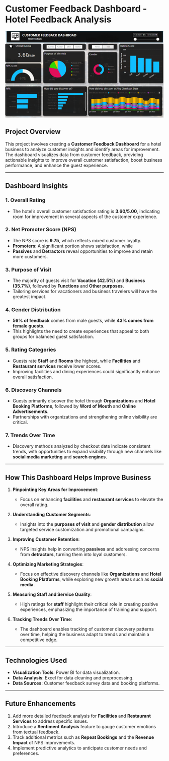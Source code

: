 # **Customer Feedback Dashboard - Hotel Feedback Analysis**

![Customer Feedback Dashboard](./customer%20feedback.png)




## **Project Overview**
This project involves creating a **Customer Feedback Dashboard** for a hotel business to analyze customer insights and identify areas for improvement. The dashboard visualizes data from customer feedback, providing actionable insights to improve overall customer satisfaction, boost business performance, and enhance the guest experience. 

---

## **Dashboard Insights**
### **1. Overall Rating**  
- The hotel’s overall customer satisfaction rating is **3.60/5.00**, indicating room for improvement in several aspects of the customer experience.

### **2. Net Promoter Score (NPS)**  
- The NPS score is **9.75**, which reflects mixed customer loyalty.  
- **Promoters**: A significant portion shows satisfaction, while  
- **Passives** and **Detractors** reveal opportunities to improve and retain more customers.

### **3. Purpose of Visit**  
- The majority of guests visit for **Vacation (42.5%)** and **Business (35.7%)**, followed by **Functions** and **Other purposes**.  
- Tailoring services for vacationers and business travelers will have the greatest impact.

### **4. Gender Distribution**  
- **56% of feedback** comes from male guests, while **43% comes from female guests**.  
- This highlights the need to create experiences that appeal to both groups for balanced guest satisfaction.

### **5. Rating Categories**  
- Guests rate **Staff** and **Rooms** the highest, while **Facilities** and **Restaurant services** receive lower scores.  
- Improving facilities and dining experiences could significantly enhance overall satisfaction.

### **6. Discovery Channels**  
- Guests primarily discover the hotel through **Organizations** and **Hotel Booking Platforms**, followed by **Word of Mouth** and **Online Advertisements**.  
- Partnerships with organizations and strengthening online visibility are critical.

### **7. Trends Over Time**  
- Discovery methods analyzed by checkout date indicate consistent trends, with opportunities to expand visibility through new channels like **social media marketing** and **search engines**.

---

## **How This Dashboard Helps Improve Business**
1. **Pinpointing Key Areas for Improvement**:  
   - Focus on enhancing **facilities** and **restaurant services** to elevate the overall rating.

2. **Understanding Customer Segments**:  
   - Insights into the **purposes of visit** and **gender distribution** allow targeted service customization and promotional campaigns.

3. **Improving Customer Retention**:  
   - NPS insights help in converting **passives** and addressing concerns from **detractors**, turning them into loyal customers.

4. **Optimizing Marketing Strategies**:  
   - Focus on effective discovery channels like **Organizations** and **Hotel Booking Platforms**, while exploring new growth areas such as **social media**.

5. **Measuring Staff and Service Quality**:  
   - High ratings for **staff** highlight their critical role in creating positive experiences, emphasizing the importance of training and support.

6. **Tracking Trends Over Time**:  
   - The dashboard enables tracking of customer discovery patterns over time, helping the business adapt to trends and maintain a competitive edge.

---

## **Technologies Used**
- **Visualization Tools**: Power BI for data visualization.
- **Data Analysis**: Excel for data cleaning and preprocessing.
- **Data Sources**: Customer feedback survey data and booking platforms.

---

## **Future Enhancements**
1. Add more detailed feedback analysis for **Facilities** and **Restaurant Services** to address specific issues.  
2. Introduce a **Sentiment Analysis** feature to gauge customer emotions from textual feedback.  
3. Track additional metrics such as **Repeat Bookings** and the **Revenue Impact** of NPS improvements.  
4. Implement predictive analytics to anticipate customer needs and preferences.




